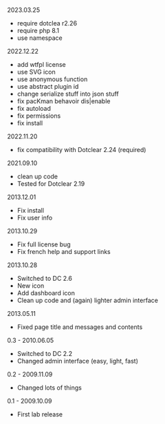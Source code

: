 2023.03.25
- require dotclea r2.26
- require php 8.1
- use namespace

2022.12.22
- add wtfpl license
- use SVG icon
- use anonymous function
- use abstract plugin id
- change serialize stuff into json stuff
- fix pacKman behavoir dis|enable
- fix autoload
- fix permissions
- fix install

2022.11.20
- fix compatibility with Dotclear 2.24 (required)

2021.09.10
- clean up code
- Tested for Dotclear 2.19

2013.12.01
- Fix install
- Fix user info

2013.10.29
- Fix full license bug
- Fix french help and support links

2013.10.28
- Switched to DC 2.6
- New icon
- Add dashboard icon
- Clean up code and (again) lighter admin interface

2013.05.11
- Fixed page title and messages and contents

0.3 - 2010.06.05
- Switched to DC 2.2
- Changed admin interface (easy, light, fast)

0.2 - 2009.11.09
- Changed lots of things

0.1 - 2009.10.09
- First lab release
